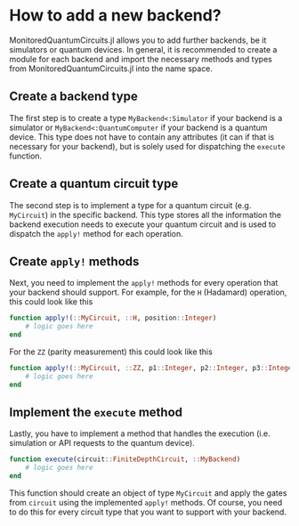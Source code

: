 # How to add a new backend?

MonitoredQuantumCircuits.jl allows you to add further backends, be it simulators or quantum devices. In general, it is recommended to create a module for each backend and import the necessary methods and types from MonitoredQuantumCircuits.jl into the name space.

## Create a backend type
The first step is to create a type `MyBackend<:Simulator` if your backend is a simulator or  `MyBackend<:QuantumComputer` if your backend is a quantum device. This type does not have to contain any attributes (it can if that is necessary for your backend), but is solely used for dispatching the `execute` function.

## Create a quantum circuit type
The second step is to implement a type for a quantum circuit (e.g. `MyCircuit`) in the specific backend. This type stores all the information the backend execution needs to execute your quantum circuit and is used to dispatch the `apply!` method for each operation.

## Create `apply!` methods
Next, you need to implement the `apply!` methods for every operation that your backend should support. For example, for the `H` (Hadamard) operation, this could look like this
```julia
function apply!(::MyCircuit, ::H, position::Integer)
    # logic goes here
end
```
For the `ZZ` (parity measurement) this could look like this
```julia
function apply!(::MyCircuit, ::ZZ, p1::Integer, p2::Integer, p3::Integer)
    # logic goes here
end
```

## Implement the `execute` method
Lastly, you have to implement a method that handles the execution (i.e. simulation or API requests to the quantum device). 

```julia
function execute(circuit::FiniteDepthCircuit, ::MyBackend)
    # logic goes here
end
```
This function should create an object of type `MyCircuit` and apply the gates from `circuit` using the implemented `apply!` methods.
Of course, you need to do this for every circuit type that you want to support with your backend. 